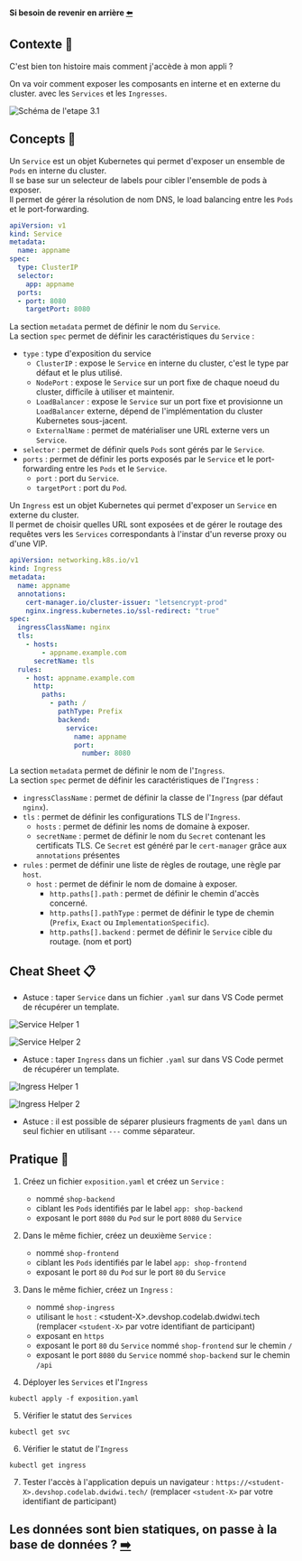 **Si besoin de revenir en arrière [⬅️](../03-frontend-deployment/README.md)**

## Contexte 📖

C'est bien ton histoire mais comment j'accède à mon appli ?  

On va voir comment exposer les composants en interne et en externe du cluster. avec les `Services` et les `Ingresses`.  

![Schéma de l'etape 3.1](../assets/schema-kube-codelab-etape-3.1.png)

## Concepts 🎨

Un `Service` est un objet Kubernetes qui permet d'exposer un ensemble de `Pods` en interne du cluster.  
Il se base sur un selecteur de labels pour cibler l'ensemble de pods à exposer.  
Il permet de gérer la résolution de nom DNS, le load balancing entre les `Pods` et le port-forwarding.

```yaml
apiVersion: v1
kind: Service
metadata:
  name: appname
spec:
  type: ClusterIP
  selector:
    app: appname
  ports:
  - port: 8080
    targetPort: 8080
```

La section `metadata` permet de définir le nom du `Service`.  
La section `spec` permet de définir les caractéristiques du `Service` :  
  * `type` : type d'exposition du service  
    * `ClusterIP` : expose le `Service` en interne du cluster, c'est le type par défaut et le plus utilisé.  
    * `NodePort` : expose le `Service` sur un port fixe de chaque noeud du cluster, difficile à utiliser et maintenir.  
    * `LoadBalancer` : expose le `Service` sur un port fixe et provisionne un `LoadBalancer` externe, dépend de l'implémentation du cluster Kubernetes sous-jacent.  
    * `ExternalName` : permet de matérialiser une URL externe vers un `Service`.  
  * `selector` : permet de définir quels `Pods` sont gérés par le `Service`.  
  * `ports` : permet de définir les ports exposés par le `Service` et le port-forwarding entre les `Pods` et le `Service`.  
    * `port` : port du `Service`.  
    * `targetPort` : port du `Pod`.    

Un `Ingress` est un objet Kubernetes qui permet d'exposer un `Service` en externe du cluster.  
Il permet de choisir quelles URL sont exposées et de gérer le routage des requêtes vers les `Services` correspondants à l'instar d'un reverse proxy ou d'une VIP.  

```yaml
apiVersion: networking.k8s.io/v1
kind: Ingress
metadata:
  name: appname
  annotations:
    cert-manager.io/cluster-issuer: "letsencrypt-prod"
    nginx.ingress.kubernetes.io/ssl-redirect: "true"
spec:
  ingressClassName: nginx
  tls:
    - hosts:
        - appname.example.com
      secretName: tls
  rules:
    - host: appname.example.com
      http:
        paths:
          - path: /
            pathType: Prefix
            backend:
              service:
                name: appname
                port:
                  number: 8080
```

La section `metadata` permet de définir le nom de l'`Ingress`.  
La section `spec` permet de définir les caractéristiques de l'`Ingress` :  
  * `ingressClassName` : permet de définir la classe de l'`Ingress` (par défaut `nginx`).  
  * `tls` : permet de définir les configurations TLS de l'`Ingress`.  
    * `hosts` : permet de définir les noms de domaine à exposer.  
    * `secretName` : permet de définir le nom du `Secret` contenant les certificats TLS. Ce `Secret` est généré par le `cert-manager` grâce aux `annotations` présentes
  * `rules` : permet de définir une liste de règles de routage, une règle par `host`.  
    * `host` : permet de définir le nom de domaine à exposer.  
      * `http.paths[].path` : permet de définir le chemin d'accès concerné.  
      * `http.paths[].pathType` : permet de définir le type de chemin (`Prefix`, `Exact` ou `ImplementationSpecific`).    
      * `http.paths[].backend` : permet de définir le `Service` cible du routage. (nom et port)  

## Cheat Sheet 📋

* Astuce : taper `Service` dans un fichier `.yaml` sur dans VS Code permet de récupérer un template.

![Service Helper 1](../assets/service-helper-vscode-1.png)

![Service Helper 2](../assets/service-helper-vscode-2.png)

* Astuce : taper `Ingress` dans un fichier `.yaml` sur dans VS Code permet de récupérer un template.

![Ingress Helper 1](../assets/ingress-helper-vscode-1.png)

![Ingress Helper 2](../assets/ingress-helper-vscode-2.png)

* Astuce : il est possible de séparer plusieurs fragments de `yaml` dans un seul fichier en utilisant `---` comme séparateur.

## Pratique 👷

1) Créez un fichier `exposition.yaml` et créez un `Service` :  
    * nommé `shop-backend`  
    * ciblant les `Pods` identifiés par le label `app: shop-backend`  
    * exposant le port `8080` du `Pod` sur le port `8080` du `Service`


2) Dans le même fichier, créez un deuxième `Service` :  
    * nommé `shop-frontend`  
    * ciblant les `Pods` identifiés par le label `app: shop-frontend`  
    * exposant le port `80` du `Pod` sur le port `80` du `Service`


3) Dans le même fichier, créez un `Ingress` :  
    * nommé `shop-ingress`  
    * utilisant le `host` : \<student-X>.devshop.codelab.dwidwi.tech (remplacer `<student-X>` par votre identifiant de participant)
    * exposant en `https`
    * exposant le port `80` du `Service` nommé `shop-frontend` sur le chemin `/`  
    * exposant le port `8080` du `Service` nommé `shop-backend` sur le chemin `/api`  


4) Déployer les `Services` et l'`Ingress`
```shell
kubectl apply -f exposition.yaml
```

5) Vérifier le statut des `Services`
```shell
kubectl get svc
```

6) Vérifier le statut de l'`Ingress`
```shell
kubectl get ingress
```

7) Tester l'accès à l'application depuis un navigateur : `https://<student-X>.devshop.codelab.dwidwi.tech/` (remplacer `<student-X>` par votre identifiant de participant)  

## Les données sont bien statiques, on passe à la base de données ? [➡️](../05-database/README.md)
